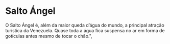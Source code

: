 # Salto Ángel

O Salto Ángel é, além da maior queda d’água do mundo, a principal atração
turística da Venezuela. Quase toda a água fica suspensa no ar em forma de
gotículas antes mesmo de tocar o chão.",
